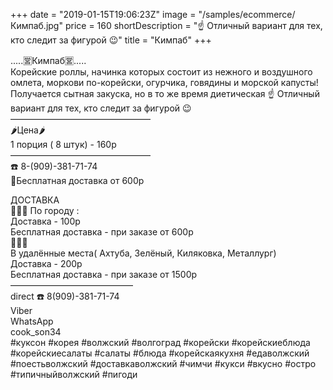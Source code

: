 +++
date = "2019-01-15T19:06:23Z"
image = "/samples/ecommerce/Кимпаб.jpg"
price = 160
shortDescription = "☝️ Отличный вариант для тех, кто следит за фигурой 😉"
title = "Кимпаб"
+++


.....🈺Кимпаб🈺.....  
Корейские роллы, начинка которых состоит из нежного и воздушного омлета, моркови по-корейски, огурчика, говядины и морской капусты!
Получается сытная закуска, но в то же время диетическая ☝️ Отличный вариант для тех, кто следит за фигурой 😉  
————————————————  
🌶Цена🌶  
1 порция ( 8 штук) - 160р  
————————————————  
☎️ 8-(909)-381-71-74  
🚗Бесплатная доставка от 600р  

ДОСТАВКА   
🚗🚗🚗
По городу :  
Доставка - 100р  
Бесплатная доставка - при заказе от 600р  
🚗🚗🚗   
В удалённые места( Ахтуба, Зелёный, Киляковка, Металлург)   
Доставка - 200р   
Бесплатная доставка - при заказе от 1500р   
——————————————   
direct
☎️ 8(909)-381-71-74  
Viber  
WhatsApp  
cook_son34  
#куксон #корея #волжский #волгоград #корейски #корейскиеблюда #корейскиесалаты #салаты #блюда #корейскаякухня #едаволжский #поестьволжский #доставкаволжский #чимчи #кукси #вкусно #остро #типичныйволжский #пигоди
